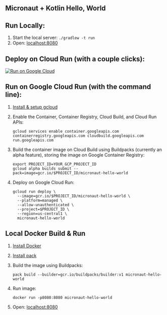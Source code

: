 Micronaut + Kotlin Hello, World
---------------------------------

## Run Locally:
1. Start the local server: `./gradlew -t run`
1. Open: [localhost:8080](http://localhost:8080)

## Deploy on Cloud Run (with a couple clicks):
[![Run on Google Cloud](https://deploy.cloud.run/button.svg)](https://deploy.cloud.run)

## Run on Google Cloud Run (with the command line):

1. [Install & setup gcloud](https://cloud.google.com/sdk/install)

1. Enable the Container, Container Registry, Cloud Build, and Cloud Run APIs:
    ```
    gcloud services enable container.googleapis.com containerregistry.googleapis.com cloudbuild.googleapis.com run.googleapis.com
    ```

1. Build the container image on Cloud Build using Buildpacks (currently an alpha feature), storing the image on Google Container Registry:
    ```
    export PROJECT_ID=YOUR_GCP_PROJECT_ID
    gcloud alpha builds submit --pack=image=gcr.io/$PROJECT_ID/micronaut-hello-world
    ```

1. Deploy on Google Cloud Run:
    ```
    gcloud run deploy \
      --image=gcr.io/$PROJECT_ID/micronaut-hello-world \
      --platform=managed \
      --allow-unauthenticated \
      --project=$PROJECT_ID \
      --region=us-central1 \
      micronaut-hello-world
    ```

## Local Docker Build & Run

1. [Install Docker](https://docs.docker.com/get-docker/)

1. [Install pack](https://buildpacks.io/docs/install-pack/)

1. Build the image using Buildpacks:
    ```
    pack build --builder=gcr.io/buildpacks/builder:v1 micronaut-hello-world
    ```

1. Run image:
    ```
    docker run -p8080:8080 micronaut-hello-world
    ```

1. Open: [localhost:8080](http://localhost:8080)
